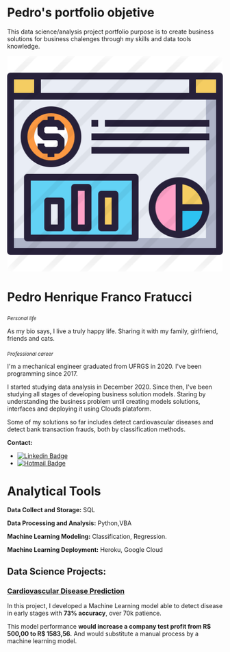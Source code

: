 # Pedro's portfolio objetive

This data science/analysis project portfolio purpose is to create business solutions for business chalenges through my skills and data tools knowledge.

<p align='center'>
    <img src='dashboard.png'<
</p>


# Pedro Henrique Franco Fratucci
<sub> *Personal life* </sub>

As my bio says, I live a truly happy life. Sharing it with my family, girlfriend, friends and cats.


<sub> *Professional career* </sub>

I'm a mechanical engineer graduated from UFRGS in 2020. I've been programming since 2017. 

I started studying data analysis in December 2020. Since then, I've been studying all stages of developing business solution models. Staring by understanding the business problem until creating models solutions, interfaces and deploying it using Clouds plataform.

Some of my solutions so far includes detect cardiovascular diseases and detect bank transaction frauds, both by classification methods.


**Contact:**
* [![Linkedin Badge](https://img.shields.io/badge/-LinkedIn-blue?style=flat-square&logo=Linkedin&logoColor=white&link=https://www.linkedin.com/in/pedro-henrique-fratucci-906a94172/)](https://www.linkedin.com/in/pedro-henrique-fratucci-906a94172/)
* [![Hotmail Badge](https://img.shields.io/badge/-Hotmail-0078D4?style=flat-square&logo=microsoft-outlook&logoColor=white&link=mailto:pedrofratucci8@hotmail.com)](pedrofratucci8@hotmail.com)


# Analytical Tools

**Data Collect and Storage:** SQL

**Data Processing and Analysis:** Python,VBA

**Machine Learning Modeling:** Classification, Regression.

**Machine Learning Deployment:** Heroku, Google Cloud


## Data Science Projects:

### [Cardiovascular Disease Prediction](https://github.com/pedrofratucci/cardio_catch_diseases_webapp)

In this project, I developed a Machine Learning model able to detect disease in early stages with **73% accuracy**, over 70k patience.

This model performance **would increase a company test profit from R$ 500,00 to R$ 1583,56.** And would substitute a manual process by a machine learning model.
